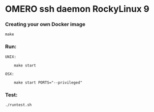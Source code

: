 OMERO ssh daemon RockyLinux 9
=============================

### Creating your own Docker image

    make

### Run:

    UNIX:

        make start

    OSX:

        make start PORTS="--privileged"


### Test:

    ./runtest.sh
